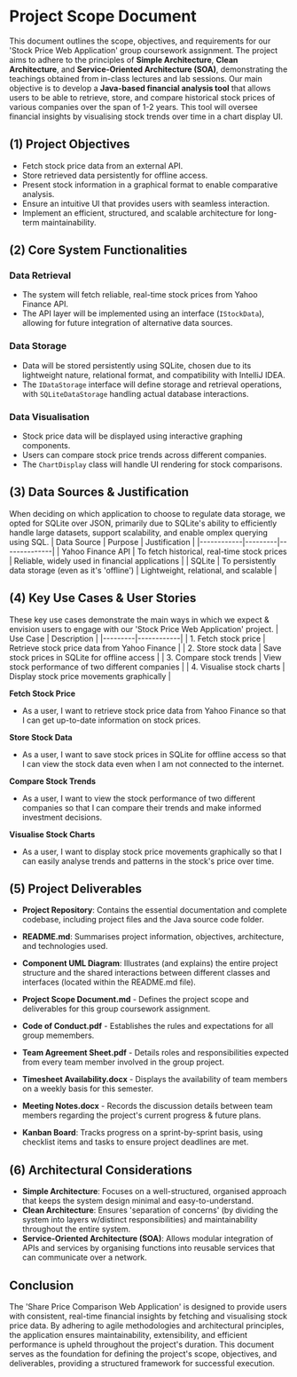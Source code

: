 # Project Scope Document
This document outlines the scope, objectives, and requirements for our 'Stock Price Web Application' group coursework assignment. The project aims to adhere to the principles of **Simple Architecture**, **Clean Architecture**, and **Service-Oriented Architecture (SOA)**, demonstrating the teachings obtained from in-class lectures and lab sessions. Our main objective is to develop a **Java-based financial analysis tool** that allows users to be able to retrieve, store, and compare historical stock prices of various companies over the span of 1-2 years. This tool will oversee financial insights by visualising stock trends over time in a chart display UI.

## (1) Project Objectives
- Fetch stock price data from an external API.
- Store retrieved data persistently for offline access.
- Present stock information in a graphical format to enable comparative analysis.
- Ensure an intuitive UI that provides users with seamless interaction.
- Implement an efficient, structured, and scalable architecture for long-term maintainability.

## (2) Core System Functionalities

### **Data Retrieval**
- The system will fetch reliable, real-time stock prices from Yahoo Finance API.
- The API layer will be implemented using an interface (`IStockData`), allowing for future integration of alternative data sources.

### **Data Storage**
- Data will be stored persistently using SQLite, chosen due to its lightweight nature, relational format, and compatibility with IntelliJ IDEA.
- The `IDataStorage` interface will define storage and retrieval operations, with `SQLiteDataStorage` handling actual database interactions.

### **Data Visualisation**
- Stock price data will be displayed using interactive graphing components.
- Users can compare stock price trends across different companies.
- The `ChartDisplay` class will handle UI rendering for stock comparisons.

## (3) Data Sources & Justification
When deciding on which application to choose to regulate data storage, we opted for SQLite over JSON, primarily due to SQLite's ability to efficiently handle large datasets, support scalability, and enable omplex querying using SQL.
| Data Source | Purpose | Justification |
|------------|---------|--------------|
| Yahoo Finance API | To fetch historical, real-time stock prices | Reliable, widely used in financial applications |
| SQLite | To persistently data storage (even as it's 'offline') | Lightweight, relational, and scalable |

## (4) Key Use Cases & User Stories
These key use cases demonstrate the main ways in which we expect & envision users to engage with our 'Stock Price Web Application' project.
| Use Case | Description |
|---------|------------|
| 1. Fetch stock price | Retrieve stock price data from Yahoo Finance |
| 2. Store stock data | Save stock prices in SQLite for offline access |
| 3. Compare stock trends | View stock performance of two different companies |
| 4. Visualise stock charts | Display stock price movements graphically |

**Fetch Stock Price**
- As a user, I want to retrieve stock price data from Yahoo Finance so that I can get up-to-date information on stock prices.

**Store Stock Data**
- As a user, I want to save stock prices in SQLite for offline access so that I can view the stock data even when I am not connected to the internet.

**Compare Stock Trends**
- As a user, I want to view the stock performance of two different companies so that I can compare their trends and make informed investment decisions.

**Visualise Stock Charts**
- As a user, I want to display stock price movements graphically so that I can easily analyse trends and patterns in the stock's price over time.

## (5) Project Deliverables
- **Project Repository**: Contains the essential documentation and complete codebase, including project files and the Java source code folder.

- **README.md**: Summarises project information, objectives, architecture, and technologies used.
- **Component UML Diagram**: Illustrates (and explains) the entire project structure and the shared interactions between different classes and interfaces (located within the README.md file).
  
- **Project Scope Document.md** - Defines the project scope and deliverables for this group coursework assignment.
- **Code of Conduct.pdf** - Establishes the rules and expectations for all group memembers.
- **Team Agreement Sheet.pdf** - Details roles and responsibilities expected from every team member involved in the group project.
- **Timesheet Availability.docx** - Displays the availability of team members on a weekly basis for this semester.
- **Meeting Notes.docx** - Records the discussion details between team members regarding the project's current progress & future plans.
  
- **Kanban Board**: Tracks progress on a sprint-by-sprint basis, using checklist items and tasks to ensure project deadlines are met.

## (6) Architectural Considerations
- **Simple Architecture**: Focuses on a well-structured, organised approach that keeps the system design minimal and easy-to-understand.
- **Clean Architecture**: Ensures 'separation of concerns' (by dividing the system into layers w/distinct responsibilities) and maintainability throughout the entire system.
- **Service-Oriented Architecture (SOA)**: Allows modular integration of APIs and services by organising functions into reusable services that can communicate over a network.

## Conclusion
The 'Share Price Comparison Web Application' is designed to provide users with consistent, real-time financial insights by fetching and visualising stock price data. By adhering to agile methodologies and architectural principles, the application ensures maintainability, extensibility, and efficient performance is upheld throughout the project's duration. This document serves as the foundation for defining the project's scope, objectives, and deliverables, providing a structured framework for successful execution.
